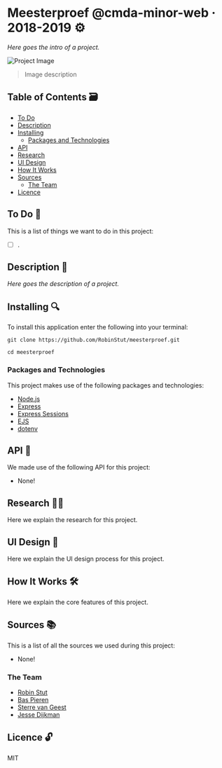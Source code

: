 # Meesterproef @cmda-minor-web · 2018-2019 ⚙️

*Here goes the intro of a project.*

![Project Image](https://i.imgur.com/ZALRBjH.png)
> Image description

## Table of Contents 🗃
* [To Do](#to-do-)
* [Description](#description-)
* [Installing](#installing-)
  * [Packages and Technologies](#packages-and-technologies)
* [API](#api-)
* [Research](#research-)
* [UI Design](#ui-design-)
* [How It Works](#how-it-works-️)
* [Sources](#sources-)
  * [The Team](#the-team)
* [Licence](#licence-)

## To Do 📌
This is a list of things we want to do in this project:

- [ ] .

## Description 📝
*Here goes the description of a project.*

## Installing 🔍
To install this application enter the following into your terminal:
```
git clone https://github.com/RobinStut/meesterproef.git

cd meesterproef
```

### Packages and Technologies
This project makes use of the following packages and technologies:

* [Node.js](https://nodejs.org/en/)
* [Express](https://expressjs.com/)
* [Express Sessions](https://www.npmjs.com/package/express-session)
* [EJS](https://ejs.co/)
* [dotenv](https://www.npmjs.com/package/dotenv)

## API 🐒
We made use of the following API for this project:

  * None!

## Research 🕵🏻
Here we explain the research for this project.

## UI Design 🎨
Here we explain the UI design process for this project.

## How It Works 🛠️
Here we explain the core features of this project.

## Sources 📚
This is a list of all the sources we used during this project:

  * None!

### The Team

  * [Robin Stut](https://github.com/RobinStut)
  * [Bas Pieren](https://github.com/BasPieren)
  * [Sterre van Geest](https://github.com/BasPieren)
  * [Jesse Dijkman](https://github.com/jesseDijkman1)

## Licence 🔓
MIT
